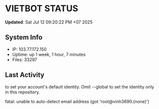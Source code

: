 # VIETBOT STATUS
**Updated**: Sat Jul 12 09:20:22 PM +07 2025

## System Info
- IP: 103.77.172.150
- Uptime: up 1 week, 1 hour, 7 minutes
- Files: 33297

## Last Activity

to set your account's default identity.
Omit --global to set the identity only in this repository.

fatal: unable to auto-detect email address (got 'root@vinh3690.(none)')
